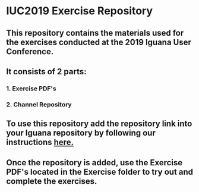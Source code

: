 # IUC2019 Exercise Repository

## This repository contains the materials used for the exercises conducted at the 2019 Iguana User Conference. 
## It consists of 2 parts:
### 1. Exercise PDF's 
### 2. Channel Repository

## To use this repository add the repository link into your Iguana repository by following our instructions [here.](https://help.interfaceware.com/v6/setting-up-a-git-repository)
## Once the repository is added, use the Exercise PDF's located in the Exercise folder to try out and complete the exercises. 

